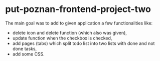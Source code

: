 # put-poznan-frontend-project-two

The main goal was to add to given application a few functionalities like:
  - delete icon and delete function (which also was given),
  - update function when the checkbox is checked, 
  - add pages (tabs) which split todo list into two lists with done and not done tasks,
  - add some CSS.

